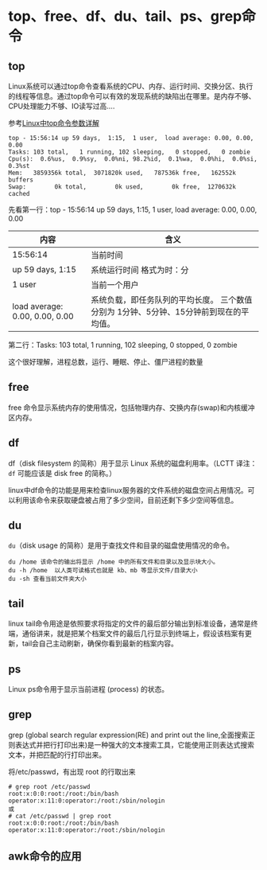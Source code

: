 # top、free、df、du、tail、ps、grep命令

## top

Linux系统可以通过top命令查看系统的CPU、内存、运行时间、交换分区、执行的线程等信息。通过top命令可以有效的发现系统的缺陷出在哪里。是内存不够、CPU处理能力不够、IO读写过高….

参考[Linux中top命令参数详解](https://blog.csdn.net/yjclsx/article/details/81508455)

```shell
top - 15:56:14 up 59 days,  1:15,  1 user,  load average: 0.00, 0.00, 0.00
Tasks: 103 total,   1 running, 102 sleeping,   0 stopped,   0 zombie
Cpu(s):  0.6%us,  0.9%sy,  0.0%ni, 98.2%id,  0.1%wa,  0.0%hi,  0.0%si,  0.3%st
Mem:   3859356k total,  3071820k used,   787536k free,   162552k buffers
Swap:        0k total,        0k used,        0k free,  1270632k cached
```

先看第一行：top - 15:56:14 up 59 days,  1:15,  1 user,  load average: 0.00, 0.00, 0.00

| 内容                           | 含义                                                         |
| ------------------------------ | ------------------------------------------------------------ |
| 15:56:14                       | 当前时间                                                     |
| up 59 days,  1:15              | 系统运行时间 格式为时：分                                    |
| 1 user                         | 当前一个用户                                                 |
| load average: 0.00, 0.00, 0.00 | 系统负载，即任务队列的平均长度。 三个数值分别为 1分钟、5分钟、15分钟前到现在的平均值。 |

第二行：Tasks: 103 total,   1 running, 102 sleeping,   0 stopped,   0 zombie

这个很好理解，进程总数，运行、睡眠、停止、僵尸进程的数量

## free

free 命令显示系统内存的使用情况，包括物理内存、交换内存(swap)和内核缓冲区内存。

## df

df（disk filesystem 的简称）用于显示 Linux 系统的磁盘利用率。（LCTT 译注：`df` 可能应该是 disk free 的简称。）

linux中df命令的功能是用来检查linux服务器的文件系统的磁盘空间占用情况。可以利用该命令来获取硬盘被占用了多少空间，目前还剩下多少空间等信息。

## du

`du`（disk usage 的简称）是用于查找文件和目录的磁盘使用情况的命令。

```
du /home 该命令的输出将显示 /home 中的所有文件和目录以及显示块大小。
du -h /home  以人类可读格式也就是 kb、mb 等显示文件/目录大小
du -sh 查看当前文件夹大小
```

## tail

linux tail命令用途是依照要求将指定的文件的最后部分输出到标准设备，通常是终端，通俗讲来，就是把某个档案文件的最后几行显示到终端上，假设该档案有更新，tail会自己主动刷新，确保你看到最新的档案内容。

## ps

Linux ps命令用于显示当前进程 (process) 的状态。

## grep

grep (global search regular expression(RE) and print out the line,全面搜索正则表达式并把行打印出来)是一种强大的文本搜索工具，它能使用正则表达式搜索文本，并把匹配的行打印出来。

将/etc/passwd，有出现 root 的行取出来

```
# grep root /etc/passwd
root:x:0:0:root:/root:/bin/bash
operator:x:11:0:operator:/root:/sbin/nologin
或
# cat /etc/passwd | grep root 
root:x:0:0:root:/root:/bin/bash
operator:x:11:0:operator:/root:/sbin/nologin
```

##  awk命令的应用